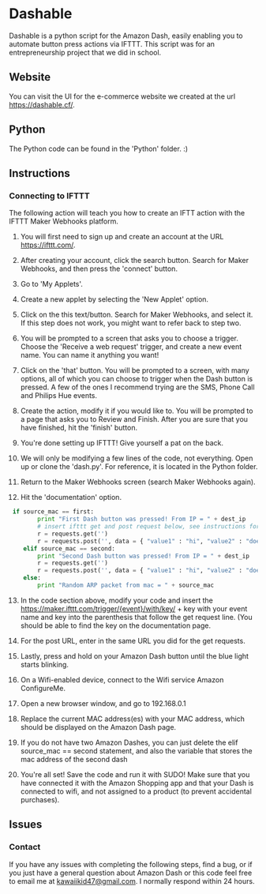 # Dashable
Dashable is a python script for the Amazon Dash, easily enabling you to automate button press actions via IFTTT.
This script was for an entrepreneurship project that we did in school.

## Website
You can visit the UI for the e-commerce website we created at the url https://dashable.cf/.

## Python
The Python code can be found in the 'Python' folder. :)

## Instructions
### Connecting to IFTTT
The following action will teach you how to create an IFTT action with the IFTTT Maker Webhooks platform. 

1. You will first need to sign up and create an account at the URL https://ifttt.com/.

2. After creating your account, click the search button. Search for Maker Webhooks, and then press the 'connect' button.

3. Go to 'My Applets'.

4. Create a new applet by selecting the 'New Applet' option.

5. Click on the this text/button. Search for Maker Webhooks, and select it. If this step does not work, you might want to refer back to step two.

6. You will be prompted to a screen that asks you to choose a trigger. Choose the 'Receive a web request' trigger, and create a new event name. You can name it anything you want!

7. Click on the 'that' button. You will be prompted to a screen, with many options, all of which you can choose to trigger when the Dash button is pressed. A few of the ones I recommend trying are the SMS, Phone Call and Philips Hue events.

8. Create the action, modify it if you would like to. You will be prompted to a page that asks you to Review and Finish. After you are sure that you have finished, hit the 'finish' button.

9. You're done setting up IFTTT! Give yourself a pat on the back.

10. We will only be modifying a few lines of the code, not everything. Open up or clone the 'dash.py'. For reference, it is located in the Python folder.

11. Return to the Maker Webhooks screen (search Maker Webhooks again).

12. Hit the 'documentation' option.

```python
 if source_mac == first:
        print "First Dash button was pressed! From IP = " + dest_ip
        # insert ifttt get and post request below, see instructions for more detailed instructions
        r = requests.get('')
        r = requests.post('', data = { "value1" : "hi", "value2" : "does", "value3" : "work" } )
    elif source_mac == second:
        print "Second Dash button was pressed! From IP = " + dest_ip
        r = requests.get('')
        r = requests.post('', data = { "value1" : "hi", "value2" : "does", "value3" : "work" } )
    else:
        print "Random ARP packet from mac = " + source_mac
```

13. In the code section above, modify your code and insert the https://maker.ifttt.com/trigger/{event}/with/key/ + key with your event name and key into the parenthesis that follow the get request line. (You should be able to find the key on the documentation page. 

14. For the post URL, enter in the same URL you did for the get requests.

15. Lastly, press and hold on your Amazon Dash button until the blue light starts blinking.

16. On a Wifi-enabled device, connect to the Wifi service Amazon ConfigureMe.

17. Open a new browser window, and go to 192.168.0.1

18. Replace the current MAC address(es) with your MAC address, which should be displayed on the Amazon Dash page.

19. If you do not have two Amazon Dashes, you can just delete the elif source_mac == second statement, and also the variable that stores the mac address of the second dash

20. You're all set! Save the code and run it with SUDO! Make sure that you have connected it with the Amazon Shopping app and that your Dash is connected to wifi, and not assigned to a product (to prevent accidental purchases).

## Issues
### Contact
If you have any issues with completing the following steps, find a bug, or if you just have a general question about Amazon Dash or this code feel free to email me at kawaiikid47@gmail.com. I normally respond within 24 hours.
